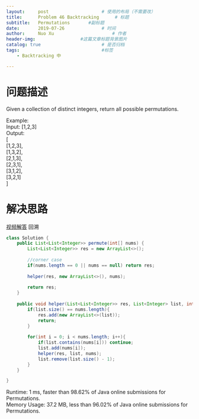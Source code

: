 ```yaml
---
layout:     post   				    # 使用的布局（不需要改）
title:      Problem 46 Backtracking      # 标题 
subtitle:   Permutations       #副标题
date:       2019-07-26				# 时间
author:     Nuo Xu 						# 作者
header-img:              	#这篇文章标题背景图片
catalog: true 						# 是否归档
tags:								#标签
    - Backtracking 中

---
```

# 问题描述
Given a collection of distinct integers, return all possible permutations.

Example:  
Input: [1,2,3]  
Output:  
[  
  [1,2,3],  
  [1,3,2],  
  [2,1,3],  
  [2,3,1],  
  [3,1,2],  
  [3,2,1]  
]  
# 解决思路
[视频解答](https://www.youtube.com/watch?v=4sROSJN_I6E)  回溯
```java
class Solution {
    public List<List<Integer>> permute(int[] nums) {
        List<List<Integer>> res = new ArrayList<>();
        
        //corner case
        if(nums.length == 0 || nums == null) return res;
        
        helper(res, new ArrayList<>(), nums);
        
        return res;
    }
    
    public void helper(List<List<Integer>> res, List<Integer> list, int[] nums){
        if(list.size() == nums.length){
            res.add(new ArrayList<>(list));
            return;
        }
        
        for(int i = 0; i < nums.length; i++){
            if(list.contains(nums[i])) continue;
            list.add(nums[i]);
            helper(res, list, nums);
            list.remove(list.size() - 1);
        }
    }

}
```
Runtime: 1 ms, faster than 98.62% of Java online submissions for Permutations.  
Memory Usage: 37.2 MB, less than 96.02% of Java online submissions for Permutations.
